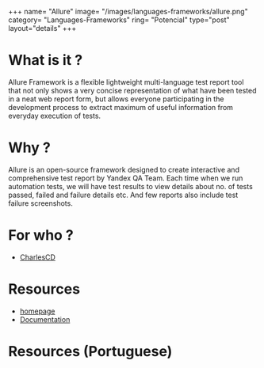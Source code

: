 +++
name= "Allure"
image= "/images/languages-frameworks/allure.png"
category= "Languages-Frameworks"
ring= "Potencial"
type="post"
layout="details"
+++

# What is it ?

Allure Framework is a flexible lightweight multi-language test report tool that not only shows a very concise representation of what have been tested in a neat web report form, but allows everyone participating in the development process to extract maximum of useful information from everyday execution of tests.

# Why ?

Allure is an open-source framework designed to create interactive and comprehensive test report by Yandex QA Team. Each time when we run automation tests, we will have test results to view details about no. of tests passed, failed and failure details etc. And few reports also include test failure screenshots.


# For who ?
* [CharlesCD](https://charlescd.io/)

# Resources
* [homepage](http://allure.qatools.ru/)
* [Documentation](https://docs.qameta.io/allure/)


# Resources (Portuguese)